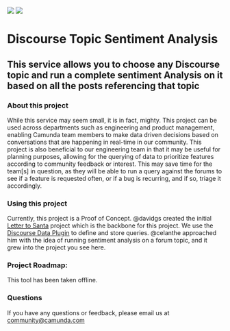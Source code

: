 <img src="https://img.shields.io/badge/Camunda%20DevRel%20Project-Created%20by%20the%20Camunda%20Developer%20Relations%20team-0Ba7B9"> [![](https://img.shields.io/badge/Lifecycle-Deprecated-yellowgreen)](https://github.com/Camunda-Community-Hub/community/blob/main/extension-lifecycle.md#deprecated-)

# Discourse Topic Sentiment Analysis 
## This service allows you to choose any Discourse topic and run a complete sentiment Analysis on it based on all the posts referencing that topic

### About this project

While this service may seem small, it is in fact, mighty. This project can be used across departments such as engineering and product management, enabling Camunda team members to make data driven decisions based on conversations that are happening in real-time in our community. This project is also beneficial to our engineering team in that it may be useful for planning purposes, allowing for the querying of data to prioritize features according to community feedback or interest. This may save time for the team[s] in question, as they will be able to run a query against the forums to see if a feature is requested often, or if a bug is recurring, and if so, triage it accordingly.

### Using this project

Currently, this project is a Proof of Concept. @davidgs created the initial [Letter to Santa](https://github.com/camunda-community-hub/letter-to-santa) project which is the backbone for this project. We use the [Discourse Data Plugin](https://meta.discourse.org/t/data-explorer-plugin/32566) to define and store queries. @celanthe approached him with the idea of running sentiment analysis on a forum topic, and it grew into the project you see here. 

### Project Roadmap:

This tool has been taken offline.

### Questions

If you have any questions or feedback, please email us at community@camunda.com 

